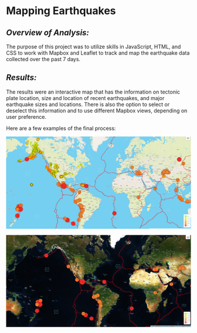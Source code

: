 # Mapping Earthquakes

## ***Overview of Analysis:***
The purpose of this project was to utilize skills in JavaScript, HTML, and CSS to work with Mapbox and Leaflet to track and map the earthquake data collected over the past 7 days. 

## ***Results:***
The results were an interactive map that has the information on tectonic plate location, size and location of recent earthquakes, and major earthquake sizes and locations. There is also the option to select or deselect this information and to use different Mapbox views, depending on user preference. 

Here are a few examples of the final process: 

![map1.png](Resources/map1.png)

![map2.png](Resources/map2.png)